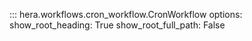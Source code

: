 ::: hera.workflows.cron_workflow.CronWorkflow
    options:
        show_root_heading: True
        show_root_full_path: False
